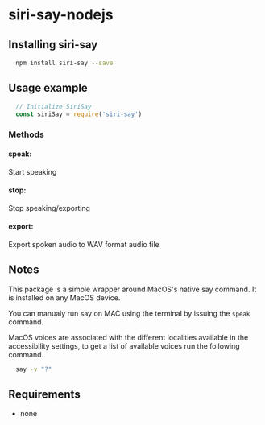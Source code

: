 # siri-say-nodejs

## Installing siri-say
```bash
  npm install siri-say --save
```

## Usage example
```javascript
  // Initialize SiriSay
  const siriSay = require('siri-say')
```

### Methods

#### speak:
Start speaking
#### stop:
Stop speaking/exporting
#### export:
Export spoken audio to WAV format audio file

## Notes
This package is a simple wrapper around MacOS's native say command. It is installed on any MacOS device.  

You can manualy run say on MAC using the terminal by issuing the `speak` command.  

MacOS voices are associated with the different localities available in the accessibility settings, to get a list of available voices run the following command.
```bash
  say -v "?"
```
## Requirements
- none